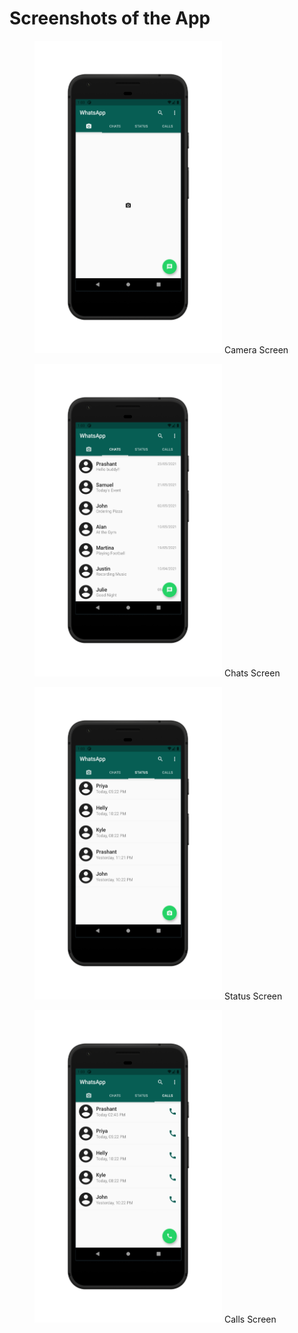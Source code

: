 # Screenshots of the App

<div>
  <figure>
    <img src="screenshots/1_Camera.png" alt="Camera Image" width="300" height="500">
    <figcation>Camera Screen</figcaption>
  </figure>
  
  <figure>
    <img src="screenshots/2_Chats.png" alt="Chats Image" width="300" height="500">
    <figcation>Chats Screen</figcaption>
  </figure>
</div>

<div>
  <figure>
    <img src="screenshots/3_Status.png" alt="Status Image" width="300" height="500">
    <figcation>Status Screen</figcaption>
  </figure>
  
  <figure>
    <img src="screenshots/4_Calls.png" alt="Calls Image" width="300" height="500">
    <figcation>Calls Screen</figcaption>
  </figure>
</div>
